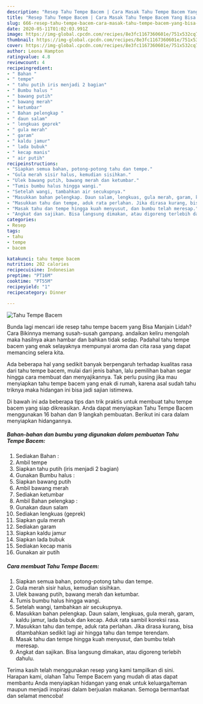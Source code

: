 ```yaml
---
description: "Resep Tahu Tempe Bacem | Cara Masak Tahu Tempe Bacem Yang Bisa Manjain Lidah"
title: "Resep Tahu Tempe Bacem | Cara Masak Tahu Tempe Bacem Yang Bisa Manjain Lidah"
slug: 666-resep-tahu-tempe-bacem-cara-masak-tahu-tempe-bacem-yang-bisa-manjain-lidah
date: 2020-05-11T01:02:03.991Z
image: https://img-global.cpcdn.com/recipes/8e3fc1167360601e/751x532cq70/tahu-tempe-bacem-foto-resep-utama.jpg
thumbnail: https://img-global.cpcdn.com/recipes/8e3fc1167360601e/751x532cq70/tahu-tempe-bacem-foto-resep-utama.jpg
cover: https://img-global.cpcdn.com/recipes/8e3fc1167360601e/751x532cq70/tahu-tempe-bacem-foto-resep-utama.jpg
author: Leona Hampton
ratingvalue: 4.8
reviewcount: 4
recipeingredient:
- " Bahan "
- " tempe"
- " tahu putih iris menjadi 2 bagian"
- " Bumbu halus "
- " bawang putih"
- " bawang merah"
- " ketumbar"
- " Bahan pelengkap "
- " daun salam"
- " lengkuas geprek"
- " gula merah"
- " garam"
- " kaldu jamur"
- " lada bubuk"
- " kecap manis"
- " air putih"
recipeinstructions:
- "Siapkan semua bahan, potong-potong tahu dan tempe."
- "Gula merah sisir halus, kemudian sisihkan."
- "Ulek bawang putih, bawang merah dan ketumbar."
- "Tumis bumbu halus hingga wangi."
- "Setelah wangi, tambahkan air secukupnya."
- "Masukkan bahan pelengkap. Daun salam, lengkuas, gula merah, garam, kaldu jamur, lada bubuk dan kecap. Aduk rata sambil koreksi rasa."
- "Masukkan tahu dan tempe, aduk rata perlahan. Jika dirasa kurang, bisa ditambahkan sedikit lagi air hingga tahu dan tempe terendam."
- "Masak tahu dan tempe hingga kuah menyusut, dan bumbu telah meresap."
- "Angkat dan sajikan. Bisa langsung dimakan, atau digoreng terlebih dahulu."
categories:
- Resep
tags:
- tahu
- tempe
- bacem

katakunci: tahu tempe bacem 
nutrition: 202 calories
recipecuisine: Indonesian
preptime: "PT16M"
cooktime: "PT55M"
recipeyield: "1"
recipecategory: Dinner

---
```



![Tahu Tempe Bacem](https://img-global.cpcdn.com/recipes/8e3fc1167360601e/751x532cq70/tahu-tempe-bacem-foto-resep-utama.jpg)

Bunda lagi mencari ide resep tahu tempe bacem yang Bisa Manjain Lidah? Cara Bikinnya memang susah-susah gampang. andaikan keliru mengolah maka hasilnya akan hambar dan bahkan tidak sedap. Padahal tahu tempe bacem yang enak selayaknya mempunyai aroma dan cita rasa yang dapat memancing selera kita.



Ada beberapa hal yang sedikit banyak berpengaruh terhadap kualitas rasa dari tahu tempe bacem, mulai dari jenis bahan, lalu pemilihan bahan segar hingga cara membuat dan menyajikannya. Tak perlu pusing jika mau menyiapkan tahu tempe bacem yang enak di rumah, karena asal sudah tahu triknya maka hidangan ini bisa jadi sajian istimewa.


Di bawah ini ada beberapa tips dan trik praktis untuk membuat tahu tempe bacem yang siap dikreasikan. Anda dapat menyiapkan Tahu Tempe Bacem menggunakan 16 bahan dan 9 langkah pembuatan. Berikut ini cara dalam menyiapkan hidangannya.

<!--inarticleads1-->

##### Bahan-bahan dan bumbu yang digunakan dalam pembuatan Tahu Tempe Bacem:

1. Sediakan  Bahan :
1. Ambil  tempe
1. Siapkan  tahu putih (iris menjadi 2 bagian)
1. Gunakan  Bumbu halus :
1. Siapkan  bawang putih
1. Ambil  bawang merah
1. Sediakan  ketumbar
1. Ambil  Bahan pelengkap :
1. Gunakan  daun salam
1. Sediakan  lengkuas (geprek)
1. Siapkan  gula merah
1. Sediakan  garam
1. Siapkan  kaldu jamur
1. Siapkan  lada bubuk
1. Sediakan  kecap manis
1. Gunakan  air putih




<!--inarticleads2-->

##### Cara membuat Tahu Tempe Bacem:

1. Siapkan semua bahan, potong-potong tahu dan tempe.
1. Gula merah sisir halus, kemudian sisihkan.
1. Ulek bawang putih, bawang merah dan ketumbar.
1. Tumis bumbu halus hingga wangi.
1. Setelah wangi, tambahkan air secukupnya.
1. Masukkan bahan pelengkap. Daun salam, lengkuas, gula merah, garam, kaldu jamur, lada bubuk dan kecap. Aduk rata sambil koreksi rasa.
1. Masukkan tahu dan tempe, aduk rata perlahan. Jika dirasa kurang, bisa ditambahkan sedikit lagi air hingga tahu dan tempe terendam.
1. Masak tahu dan tempe hingga kuah menyusut, dan bumbu telah meresap.
1. Angkat dan sajikan. Bisa langsung dimakan, atau digoreng terlebih dahulu.




Terima kasih telah menggunakan resep yang kami tampilkan di sini. Harapan kami, olahan Tahu Tempe Bacem yang mudah di atas dapat membantu Anda menyiapkan hidangan yang enak untuk keluarga/teman maupun menjadi inspirasi dalam berjualan makanan. Semoga bermanfaat dan selamat mencoba!
